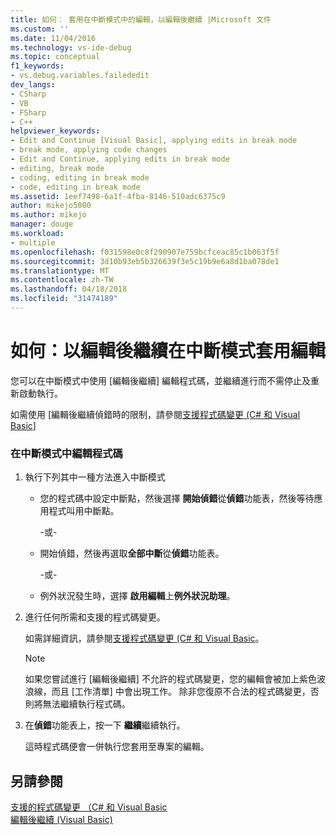 ```yaml
---
title: 如何： 套用在中斷模式中的編輯，以編輯後繼續 |Microsoft 文件
ms.custom: ''
ms.date: 11/04/2016
ms.technology: vs-ide-debug
ms.topic: conceptual
f1_keywords:
- vs.debug.variables.failededit
dev_langs:
- CSharp
- VB
- FSharp
- C++
helpviewer_keywords:
- Edit and Continue [Visual Basic], applying edits in break mode
- break mode, applying code changes
- Edit and Continue, applying edits in break mode
- editing, break mode
- coding, editing in break mode
- code, editing in break mode
ms.assetid: 1eef7498-6a1f-4fba-8146-510adc6375c9
author: mikejo5000
ms.author: mikejo
manager: douge
ms.workload:
- multiple
ms.openlocfilehash: f031598e0c8f290907e759bcfceac85c1b063f5f
ms.sourcegitcommit: 3d10b93eb5b326639f3e5c19b9e6a8d1ba078de1
ms.translationtype: MT
ms.contentlocale: zh-TW
ms.lasthandoff: 04/18/2018
ms.locfileid: "31474189"
---
```

# <a name="how-to-apply-edits-in-break-mode-with-edit-and-continue"></a>如何：以編輯後繼續在中斷模式套用編輯
您可以在中斷模式中使用 [編輯後繼續] 編輯程式碼，並繼續進行而不需停止及重新啟動執行。  
  
如需使用 [編輯後繼續偵錯時的限制，請參閱[支援程式碼變更 (C# 和 Visual Basic](../debugger/supported-code-changes-csharp.md)]
  
### <a name="to-edit-code-in-break-mode"></a>在中斷模式中編輯程式碼  
  
1.  執行下列其中一種方法進入中斷模式  
  
    -   您的程式碼中設定中斷點，然後選擇 **開始偵錯**從**偵錯**功能表，然後等待應用程式叫用中斷點。  
  
         -或-  
  
    -   開始偵錯，然後再選取**全部中斷**從**偵錯**功能表。  
  
         -或-  
  
    -   例外狀況發生時，選擇 **啟用編輯**上**例外狀況助理**。  
  
2.  進行任何所需和支援的程式碼變更。  
  
     如需詳細資訊，請參閱[支援程式碼變更 (C# 和 Visual Basic](../debugger/supported-code-changes-csharp.md)。  
  
    > [!NOTE]
    >  如果您嘗試進行 [編輯後繼續] 不允許的程式碼變更，您的編輯會被加上紫色波浪線，而且 [工作清單] 中會出現工作。 除非您復原不合法的程式碼變更，否則將無法繼續執行程式碼。  
  
3.  在**偵錯**功能表上，按一下 **繼續**繼續執行。  
  
     這時程式碼便會一併執行您套用至專案的編輯。  
  
## <a name="see-also"></a>另請參閱  
 [支援的程式碼變更 （C# 和 Visual Basic](../debugger/supported-code-changes-csharp.md)   
 [編輯後繼續 (Visual Basic)](../debugger/edit-and-continue-visual-basic.md)